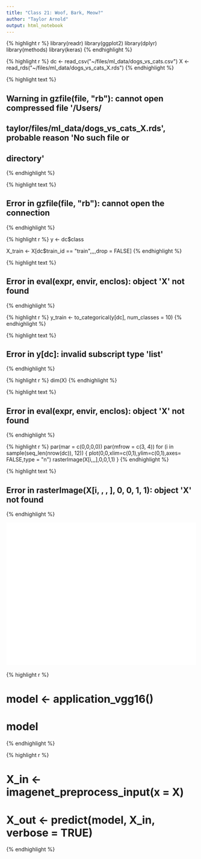 ```yaml
---
title: "Class 21: Woof, Bark, Meow?"
author: "Taylor Arnold"
output: html_notebook
---
```





{% highlight r %}
library(readr)
library(ggplot2)
library(dplyr)
library(methods)
library(keras)
{% endhighlight %}


{% highlight r %}
dc <- read_csv("~/files/ml_data/dogs_vs_cats.csv")
X <- read_rds("~/files/ml_data/dogs_vs_cats_X.rds")
{% endhighlight %}



{% highlight text %}
## Warning in gzfile(file, "rb"): cannot open compressed file '/Users/
## taylor/files/ml_data/dogs_vs_cats_X.rds', probable reason 'No such file or
## directory'
{% endhighlight %}



{% highlight text %}
## Error in gzfile(file, "rb"): cannot open the connection
{% endhighlight %}



{% highlight r %}
y <- dc$class

X_train <- X[dc$train_id == "train",,,,drop = FALSE]
{% endhighlight %}



{% highlight text %}
## Error in eval(expr, envir, enclos): object 'X' not found
{% endhighlight %}



{% highlight r %}
y_train <- to_categorical(y[dc], num_classes = 10)
{% endhighlight %}



{% highlight text %}
## Error in y[dc]: invalid subscript type 'list'
{% endhighlight %}


{% highlight r %}
dim(X)
{% endhighlight %}



{% highlight text %}
## Error in eval(expr, envir, enclos): object 'X' not found
{% endhighlight %}


{% highlight r %}
par(mar = c(0,0,0,0))
par(mfrow = c(3, 4))
for (i in sample(seq_len(nrow(dc)), 12)) {
  plot(0,0,xlim=c(0,1),ylim=c(0,1),axes= FALSE,type = "n")
  rasterImage(X[i,,,],0,0,1,1)
}
{% endhighlight %}



{% highlight text %}
## Error in rasterImage(X[i, , , ], 0, 0, 1, 1): object 'X' not found
{% endhighlight %}

![plot of chunk unnamed-chunk-4](../assets/2017-11-09-class21/unnamed-chunk-4-1.png)


{% highlight r %}
# model <- application_vgg16()
# model
{% endhighlight %}


{% highlight r %}
# X_in <- imagenet_preprocess_input(x = X)
# X_out <- predict(model, X_in, verbose = TRUE)
{% endhighlight %}

